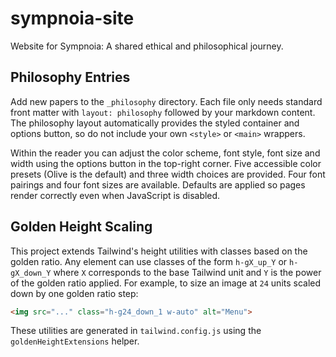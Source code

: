 # sympnoia-site
Website for Sympnoia: A shared ethical and philosophical journey.

## Philosophy Entries

Add new papers to the `_philosophy` directory. Each file only needs standard front matter with `layout: philosophy` followed by your markdown content. The philosophy layout automatically provides the styled container and options button, so do not include your own `<style>` or `<main>` wrappers.

Within the reader you can adjust the color scheme, font style, font size and width using the options
button in the top-right corner. Five accessible color presets (Olive is the default) and three width
choices are provided. Four font pairings and four font sizes are available. Defaults are applied so pages render correctly even when
JavaScript is disabled.


## Golden Height Scaling

This project extends Tailwind's height utilities with classes based on the
golden ratio. Any element can use classes of the form `h-gX_up_Y` or
`h-gX_down_Y` where `X` corresponds to the base Tailwind unit and `Y` is the
power of the golden ratio applied. For example, to size an image at `24` units
scaled down by one golden ratio step:

```html
<img src="..." class="h-g24_down_1 w-auto" alt="Menu">
```

These utilities are generated in `tailwind.config.js` using the
`goldenHeightExtensions` helper.
